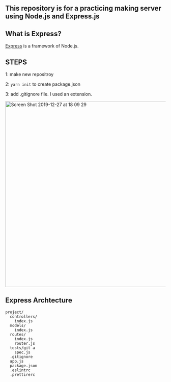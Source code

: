 ## This repository is for a practicing making server using Node.js and Express.js


## What is Express?

[Express](http://expressjs.com/) is a framework of Node.js.



## STEPS 
1: make new repositroy

2: ```yarn init```  to create package.json

3: add .gitignore file. I used an extension.

<img width="583" alt="Screen Shot 2019-12-27 at 18 09 29" src="https://user-images.githubusercontent.com/45124890/71510991-16dd4880-28d4-11ea-97f9-cc080072727b.png">



## Express Archtecture
```
project/
  controllers/
    index.js
  models/
    index.js
  routes/
    index.js
    router.js
  tests/git a
    spec.js
  .gitignore
  app.js
  package.json
  .eslintrc
  .prettirerc
```